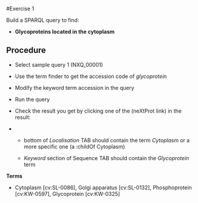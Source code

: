 #Exercise 1

Build a SPARQL query to find:

* **Glycoproteins located in the cytoplasm**

## Procedure

* Select sample query 1 (NXQ_00001)

* Use the term finder to get the accession code of *glycoprotein*

* Modify the keyword term accession in the query

* Run the query
 
* Check the result you get by clicking one of the (neXtProt link) in the result:
* 
  * bottom of *Localisation* TAB should contain the term *Cytoplasm* or a more specific one (a :childOf Cytoplasm)
 
  * *Keyword* section of Sequence TAB should contain the *Glycoprotein* term

**Terms**

* Cytoplasm [cv:SL-0086], Golgi apparatus [cv:SL-0132], Phosphoprotein [cv:KW-0597], Glycoprotein [cv:KW-0325]
